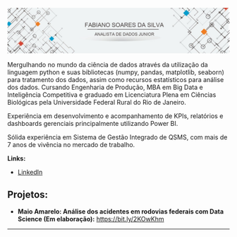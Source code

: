 
<p align="center">
  <img src="banner.jpg" >
</p>

Mergulhando no mundo da ciência de dados através da utilização da linguagem python e suas bibliotecas (numpy, pandas, matplotlib, seaborn) para tratamento dos dados, assim como recursos estatísticos para análise dos dados. Cursando Engenharia de Produção, MBA em Big Data e Inteligência Competitiva e graduado em Licenciatura Plena em Ciências Biológicas pela Universidade Federal Rural do Rio de Janeiro.

Experiência em desenvolvimento e acompanhamento de KPIs, relatórios e dashboards gerenciais principalmente utilizando Power BI.

Sólida experiência em Sistema de Gestão Integrado de QSMS, com mais de 7 anos de vivência no mercado de trabalho.

**Links:**
* [LinkedIn](https://www.linkedin.com/in/fabiano-soares-da-silva-b312233a/)



## Projetos:

* **Maio Amarelo: Análise dos acidentes em rodovias federais com Data Science (Em elaboração):** https://bit.ly/2KOwKhm
---

